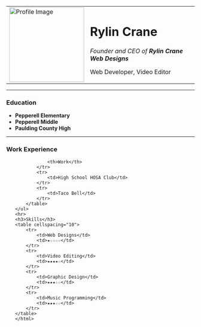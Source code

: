 
<!DOCTYPE html>
<html lang="en">
<head>
    <meta charset="UTF-8">
    <meta http-equiv="X-UA-Compatible" content="IE=edge">
    <meta name="viewport" content="width=device-width, initial-scale=1.0">
    <title>Document</title>
</head>
<body>
    <table cellspacing="20">
        <tr>
            <td><img src="images/man.png"pic1 alt="Profile Image" height="200">
            </td>
            <td>    
                <h1>Rylin Crane</h1>
                    <p><em>Founder and CEO of <strong>Rylin Crane Web Designs</a></strong></em></p>
                    <p>Web Developer, Video Editor</p>
            </td>
        </tr>
    </table>
    <hr>
    <h3>Education</h3>
    <ul>
        <li><strong>Pepperell Elementary</strong></li>
        <li><strong>Pepperell Middle</strong></li>
        <li><strong>Paulding County High </strong></li>
    </ul>
    <hr>
    <h3>Work Experience</h3>
    <ul>
        <table cellspacing="10">
            <tr>
               
                <th>Work</th>
            </tr>
            <tr>
                <td>High School HOSA Club</td>
            </tr>
            <tr>
                <td>Taco Bell</td>
            </tr>
        </table>
    </ul>
    <hr>
    <h3>Skills</h3>
    <table cellspacing="10">
        <tr>
            <td>Web Designs</td>
            <td>★☆☆☆☆</td>
        </tr>
        <tr>
            <td>Video Editing</td>
            <td>★★★★☆</td>
        </tr>
        <tr>
            <td>Graphic Design</td>
            <td>★★★☆☆</td>
        </tr>
        <tr>
            <td>Music Programming</td>
            <td>★★★☆☆</td>
        </tr>
    </table>
    </html>
</body>
</html>

